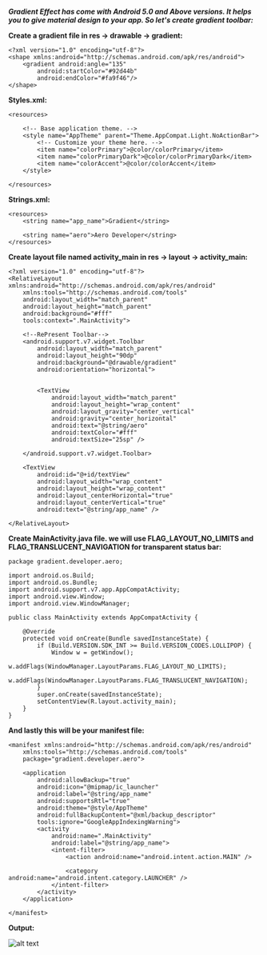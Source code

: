 ***Gradient Effect has come with Android 5.0 and Above versions. It helps you to give material design to your app. So let's create gradient toolbar:***

**Create a gradient file in res -> drawable -> gradient:**

    <?xml version="1.0" encoding="utf-8"?>
    <shape xmlns:android="http://schemas.android.com/apk/res/android">
        <gradient android:angle="135"
            android:startColor="#92d44b"
            android:endColor="#fa9f46"/>
    </shape>

**Styles.xml:**

    <resources>

        <!-- Base application theme. -->
        <style name="AppTheme" parent="Theme.AppCompat.Light.NoActionBar">
            <!-- Customize your theme here. -->
            <item name="colorPrimary">@color/colorPrimary</item>
            <item name="colorPrimaryDark">@color/colorPrimaryDark</item>
            <item name="colorAccent">@color/colorAccent</item>
        </style>

    </resources>

**Strings.xml:**

    <resources>
        <string name="app_name">Gradient</string>

        <string name="aero">Aero Developer</string>
    </resources>

**Create layout file named activity_main in res -> layout -> activity_main:**

    <?xml version="1.0" encoding="utf-8"?>
    <RelativeLayout xmlns:android="http://schemas.android.com/apk/res/android"
        xmlns:tools="http://schemas.android.com/tools"
        android:layout_width="match_parent"
        android:layout_height="match_parent"
        android:background="#fff"
        tools:context=".MainActivity">

        <!--RePresent Toolbar-->
        <android.support.v7.widget.Toolbar
            android:layout_width="match_parent"
            android:layout_height="90dp"
            android:background="@drawable/gradient"
            android:orientation="horizontal">


            <TextView
                android:layout_width="match_parent"
                android:layout_height="wrap_content"
                android:layout_gravity="center_vertical"
                android:gravity="center_horizontal"
                android:text="@string/aero"
                android:textColor="#fff"
                android:textSize="25sp" />

        </android.support.v7.widget.Toolbar>

        <TextView
            android:id="@+id/textView"
            android:layout_width="wrap_content"
            android:layout_height="wrap_content"
            android:layout_centerHorizontal="true"
            android:layout_centerVertical="true"
            android:text="@string/app_name" />

    </RelativeLayout>

**Create MainActivity.java file. we will use FLAG_LAYOUT_NO_LIMITS and FLAG_TRANSLUCENT_NAVIGATION for transparent status bar:**

    package gradient.developer.aero;

    import android.os.Build;
    import android.os.Bundle;
    import android.support.v7.app.AppCompatActivity;
    import android.view.Window;
    import android.view.WindowManager;

    public class MainActivity extends AppCompatActivity {

        @Override
        protected void onCreate(Bundle savedInstanceState) {
            if (Build.VERSION.SDK_INT >= Build.VERSION_CODES.LOLLIPOP) {
                Window w = getWindow();
                w.addFlags(WindowManager.LayoutParams.FLAG_LAYOUT_NO_LIMITS);
                w.addFlags(WindowManager.LayoutParams.FLAG_TRANSLUCENT_NAVIGATION);
            }
            super.onCreate(savedInstanceState);
            setContentView(R.layout.activity_main);
        }
    }

**And lastly this will be your manifest file:**

    <manifest xmlns:android="http://schemas.android.com/apk/res/android"
        xmlns:tools="http://schemas.android.com/tools"
        package="gradient.developer.aero">

        <application
            android:allowBackup="true"
            android:icon="@mipmap/ic_launcher"
            android:label="@string/app_name"
            android:supportsRtl="true"
            android:theme="@style/AppTheme"
            android:fullBackupContent="@xml/backup_descriptor"
            tools:ignore="GoogleAppIndexingWarning">
            <activity
                android:name=".MainActivity"
                android:label="@string/app_name">
                <intent-filter>
                    <action android:name="android.intent.action.MAIN" />

                    <category android:name="android.intent.category.LAUNCHER" />
                </intent-filter>
            </activity>
        </application>

    </manifest>

**Output:**

![alt text](https://github.com/akshaysunilmasram/Android/blob/master/Gradient/art/gradient.png)
